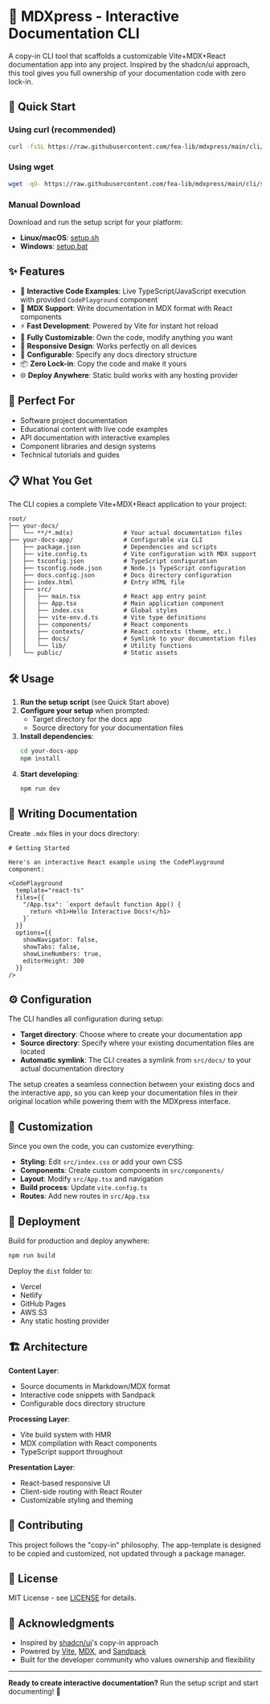 # 📝 MDXpress - Interactive Documentation CLI

A copy-in CLI tool that scaffolds a customizable Vite+MDX+React documentation app into any project. Inspired by the shadcn/ui approach, this tool gives you full ownership of your documentation code with zero lock-in.

## 🚀 Quick Start

### Using curl (recommended)

```bash
curl -fsSL https://raw.githubusercontent.com/fea-lib/mdxpress/main/cli/setup.sh | bash
```

### Using wget

```bash
wget -qO- https://raw.githubusercontent.com/fea-lib/mdxpress/main/cli/setup.sh | bash
```

### Manual Download

Download and run the setup script for your platform:

- **Linux/macOS**: [setup.sh](https://raw.githubusercontent.com/fea-lib/mdxpress/main/cli/setup.sh)
- **Windows**: [setup.bat](https://raw.githubusercontent.com/fea-lib/mdxpress/main/cli/setup.bat)

## ✨ Features

- 🚀 **Interactive Code Examples**: Live TypeScript/JavaScript execution with provided `CodePlayground` component
- 📝 **MDX Support**: Write documentation in MDX format with React components
- ⚡ **Fast Development**: Powered by Vite for instant hot reload
- 🎨 **Fully Customizable**: Own the code, modify anything you want
- 📱 **Responsive Design**: Works perfectly on all devices
- 🔧 **Configurable**: Specify any docs directory structure
- 📦 **Zero Lock-in**: Copy the code and make it yours
- 🌐 **Deploy Anywhere**: Static build works with any hosting provider

## 🎯 Perfect For

- Software project documentation
- Educational content with live code examples
- API documentation with interactive examples
- Component libraries and design systems
- Technical tutorials and guides

## 📋 What You Get

The CLI copies a complete Vite+MDX+React application to your project:

```
root/
├── your-docs/
│   └── **/*.md(x)              # Your actual documentation files
├── your-docs-app/              # Configurable via CLI
│   ├── package.json            # Dependencies and scripts
│   ├── vite.config.ts          # Vite configuration with MDX support
│   ├── tsconfig.json           # TypeScript configuration
│   ├── tsconfig.node.json      # Node.js TypeScript configuration
│   ├── docs.config.json        # Docs directory configuration
│   ├── index.html              # Entry HTML file
│   ├── src/
│   │   ├── main.tsx            # React app entry point
│   │   ├── App.tsx             # Main application component
│   │   ├── index.css           # Global styles
│   │   ├── vite-env.d.ts       # Vite type definitions
│   │   ├── components/         # React components
│   │   ├── contexts/           # React contexts (theme, etc.)
│   │   ├── docs/               # Symlink to your documentation files
│   │   └── lib/                # Utility functions
│   └── public/                 # Static assets
```

## 🛠️ Usage

1. **Run the setup script** (see Quick Start above)
2. **Configure your setup** when prompted:
   - Target directory for the docs app
   - Source directory for your documentation files
3. **Install dependencies**:
   ```bash
   cd your-docs-app
   npm install
   ```
4. **Start developing**:
   ```bash
   npm run dev
   ```

## 📖 Writing Documentation

Create `.mdx` files in your docs directory:

```mdx
# Getting Started

Here's an interactive React example using the CodePlayground component:

<CodePlayground
  template="react-ts"
  files={{
    "/App.tsx": `export default function App() {
      return <h1>Hello Interactive Docs!</h1>
    }`
  }}
  options={{
    showNavigator: false,
    showTabs: false,
    showLineNumbers: true,
    editorHeight: 300
  }}
/>
```

## ⚙️ Configuration

The CLI handles all configuration during setup:

- **Target directory**: Choose where to create your documentation app
- **Source directory**: Specify where your existing documentation files are located
- **Automatic symlink**: The CLI creates a symlink from `src/docs/` to your actual documentation directory

The setup creates a seamless connection between your existing docs and the interactive app, so you can keep your documentation files in their original location while powering them with the MDXpress interface.

## 🎨 Customization

Since you own the code, you can customize everything:

- **Styling**: Edit `src/index.css` or add your own CSS
- **Components**: Create custom components in `src/components/`
- **Layout**: Modify `src/App.tsx` and navigation
- **Build process**: Update `vite.config.ts`
- **Routes**: Add new routes in `src/App.tsx`

## 🚢 Deployment

Build for production and deploy anywhere:

```bash
npm run build
```

Deploy the `dist` folder to:
- Vercel
- Netlify  
- GitHub Pages
- AWS S3
- Any static hosting provider

## 🏗️ Architecture

**Content Layer**:
- Source documents in Markdown/MDX format
- Interactive code snippets with Sandpack
- Configurable docs directory structure

**Processing Layer**:
- Vite build system with HMR
- MDX compilation with React components
- TypeScript support throughout

**Presentation Layer**:
- React-based responsive UI
- Client-side routing with React Router
- Customizable styling and theming

## 🤝 Contributing

This project follows the "copy-in" philosophy. The app-template is designed to be copied and customized, not updated through a package manager.

## 📜 License

MIT License - see [LICENSE](LICENSE) for details.

## 🙏 Acknowledgments

- Inspired by [shadcn/ui](https://ui.shadcn.com/)'s copy-in approach
- Powered by [Vite](https://vitejs.dev/), [MDX](https://mdxjs.com/), and [Sandpack](https://sandpack.codesandbox.io/)
- Built for the developer community who values ownership and flexibility

---

**Ready to create interactive documentation?** Run the setup script and start documenting! 🚀
